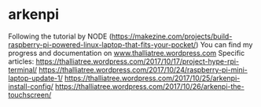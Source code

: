 # arkenpi
Following the tutorial by NODE (https://makezine.com/projects/build-raspberry-pi-powered-linux-laptop-that-fits-your-pocket/)
You can find my progress and documentation on www.thalliatree.wordpress.com
Specific articles:
https://thalliatree.wordpress.com/2017/10/17/project-hype-rpi-terminal/
https://thalliatree.wordpress.com/2017/10/24/raspberry-pi-mini-laptop-update-1/
https://thalliatree.wordpress.com/2017/10/25/arkenpi-install-config/
https://thalliatree.wordpress.com/2017/10/26/arkenpi-the-touchscreen/
